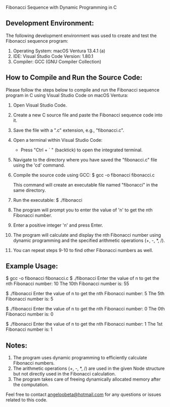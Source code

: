 
Fibonacci Sequence with Dynamic Programming in C

Development Environment:
------------------------

The following development environment was used to create and test the Fibonacci sequence program:

1. Operating System: macOS Ventura 13.4.1 (a)
2. IDE: Visual Studio Code  Version: 1.80.1
3. Compiler: GCC (GNU Compiler Collection)

How to Compile and Run the Source Code:
---------------------------------------

Please follow the steps below to compile and run the Fibonacci sequence program in C using Visual Studio Code on macOS Ventura:

1. Open Visual Studio Code.
2. Create a new C source file and paste the Fibonacci sequence code into it.
3. Save the file with a ".c" extension, e.g., "fibonacci.c".
4. Open a terminal within Visual Studio Code:

   - Press "Ctrl + ` " (backtick) to open the integrated terminal.
5. Navigate to the directory where you have saved the "fibonacci.c" file using the 'cd' command.
6. Compile the source code using GCC:
   $ gcc -o fibonacci fibonacci.c

   This command will create an executable file named "fibonacci" in the same directory.
7. Run the executable:
   $ ./fibonacci
8. The program will prompt you to enter the value of 'n' to get the nth Fibonacci number.
9. Enter a positive integer 'n' and press Enter.
10. The program will calculate and display the nth Fibonacci number using dynamic programming
    and the specified arithmetic operations (+, -, *, /).
11. You can repeat steps 9-10 to find other Fibonacci numbers as well.

Example Usage:
--------------

$ gcc -o fibonacci fibonacci.c
$ ./fibonacci
Enter the value of n to get the nth Fibonacci number: 10
The 10th Fibonacci number is: 55

$ ./fibonacci
Enter the value of n to get the nth Fibonacci number: 5
The 5th Fibonacci number is: 5

$ ./fibonacci
Enter the value of n to get the nth Fibonacci number: 0
The 0th Fibonacci number is: 0

$ ./fibonacci
Enter the value of n to get the nth Fibonacci number: 1
The 1st Fibonacci number is: 1

Notes:
------

1. The program uses dynamic programming to efficiently calculate Fibonacci numbers.
2. The arithmetic operations (+, -, *, /) are used in the given Node structure but not directly
   used in the Fibonacci calculation.
3. The program takes care of freeing dynamically allocated memory after the computation.

Feel free to contact angeloobeta@hotmail.com for any questions or issues related to this code.
